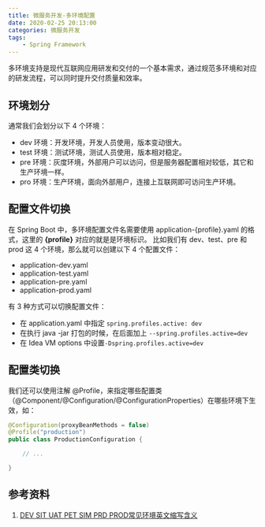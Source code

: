 ```yaml
---
title: 微服务开发-多环境配置
date: 2020-02-25 20:13:00
categories: 微服务开发
tags:
    - Spring Framework
---
```

多环境支持是现代互联网应用研发和交付的一个基本需求，通过规范多环境和对应的研发流程，可以同时提升交付质量和效率。

## 环境划分
通常我们会划分以下 4 个环境：
* dev 环境：开发环境，开发人员使用，版本变动很大。
* test 环境：测试环境，测试人员使用，版本相对稳定。
* pre 环境：灰度环境，外部用户可以访问，但是服务器配置相对较低，其它和生产环境一样。
* pro 环境：生产环境，面向外部用户，连接上互联网即可访问生产环境。

## 配置文件切换
在 Spring Boot 中，多环境配置文件名需要使用 application-{profile}.yaml 的格式，这里的 **{profile}** 对应的就是是环境标识。
比如我们有 dev、test、pre 和 prod 这 4 个环境，那么就可以创建以下 4 个配置文件：
* application-dev.yaml
* application-test.yaml
* application-pre.yaml
* application-prod.yaml

有 3 种方式可以切换配置文件：
* 在 application.yaml 中指定 `spring.profiles.active: dev`
* 在执行 java -jar 打包的时候，在后面加上 `--spring.profiles.active=dev`
* 在 Idea VM options 中设置`-Dspring.profiles.active=dev`

## 配置类切换
我们还可以使用注解 @Profile，来指定哪些配置类（@Component/@Configuration/@ConfigurationProperties）在哪些环境下生效，如：

```java
@Configuration(proxyBeanMethods = false)
@Profile("production")
public class ProductionConfiguration {

    // ...

}
```

## 参考资料
1. [DEV SIT UAT PET SIM PRD PROD常见环境英文缩写含义](https://www.cnblogs.com/chengkanghua/p/10607239.html)